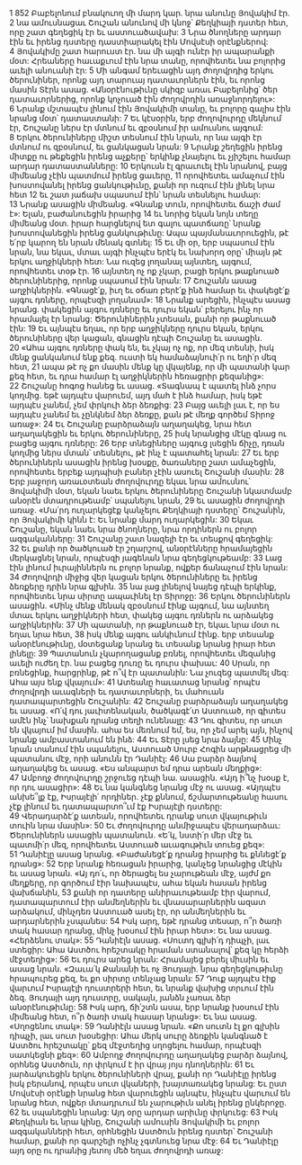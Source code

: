 1 852 Բաբելոնում բնակուող մի մարդ կար. նրա անունը Յովակիմ էր. 2 նա ամուսնացաւ Շուշան անունով մի կնոջ՝ Քեղկիայի դստեր հետ, որը շատ գեղեցիկ էր եւ աստուածավախ: 3 Նրա ծնողները արդար էին եւ իրենց դստերը դաստիարակել էին Մովսէսի օրէնքներով: 4 Յովակիմը շատ հարուստ էր. նա մի այգի ունէր իր ապարանքի մօտ: Հրեաները հաւաքւում էին նրա տանը, որովհետեւ նա բոլորից աւելի անուանի էր: 5 Մի անգամ երեւացին այդ ժողովրդից երկու ծերունիներ, որոնք այդ տարուայ դատաւորներն էին, եւ որոնց մասին Տէրն ասաց. «Անօրէնութիւնը սկիզբ առաւ Բաբելոնից՝ ծեր դատաւորներից, որոնք կոչուած էին ժողովրդին առաջնորդելու»: 6 Նրանք մշտապէս լինում էին Յովակիմի տանը, եւ բոլորը գալիս էին նրանց մօտ՝ դատաստանի: 7 Եւ կէսօրին, երբ ժողովուրդը մեկնում էր, Շուշանը ներս էր մտնում եւ զբօսնում իր ամուսնու այգում: 8 Երկու ծերունիները միշտ տեսնում էին նրան, որ նա այգի էր մտնում ու զբօսնում, եւ ցանկացան նրան: 9 Նրանք շեղեցին իրենց միտքը ու թեքեցին իրենց աչքերը՝ երկինք չնայելու եւ չյիշելու համար արդար դատաստանները: 10 Երկուսն էլ գրաւուել էին նրանով, բայց միմեանց չէին պատմում իրենց ցաւերը, 11 որովհետեւ ամաչում էին խոստովանել իրենց ցանկութիւնը, քանի որ ուզում էին լինել նրա հետ 12 եւ շատ յաճախ սպասում էին՝ նրան տեսնելու համար: 13 Նրանք ասացին միմեանց. «Գնանք տուն, որովհետեւ ճաշի ժամ է»: Ելան, բաժանուեցին իրարից 14 եւ նորից եկան նոյն տեղը միմեանց մօտ. իրար հարցնելով ետ գալու պատճառը՝ նրանք խոստովանեցին իրենց ցանկութիւնը: Ապա պայմանաւորուեցին, թէ ե՛րբ կարող են նրան մենակ գտնել:
15 Եւ մի օր, երբ սպասում էին նրան, նա եկաւ, մտաւ այգի ինչպէս երէկ եւ նախորդ օրը՝ միայն թէ երկու աղջիկների հետ: Նա ուզեց լողանալ այնտեղ, այգում, որովհետեւ տօթ էր. 16 այնտեղ ոչ ոք չկար, բացի երկու թաքնուած ծերունիներից, որոնք սպասում էին նրան: 17 Շուշանն ասաց աղջիկներին. «Գնացէ՛ք, իւղ եւ օճառ բերէ՛ք ինձ համար եւ փակեցէ՛ք այգու դռները, որպէսզի լողանամ»: 18 Նրանք արեցին, ինչպէս ասաց նրանց. փակեցին այգու դռները եւ դուրս եկան՝ բերելու ինչ որ հրամայել էր նրանց: Ծերունիներին չտեսան, քանի որ թաքնուած էին: 19 Եւ այնպէս եղաւ, որ երբ աղջիկները դուրս եկան, երկու ծերունիները վեր կացան, գնացին դէպի Շուշանը եւ ասացին. 20 «Ահա այգու դռները փակ են, եւ չկայ ոչ ոք, որ մեզ տեսնի, իսկ մենք ցանկանում ենք քեզ. ուստի եկ համաձայնուի՛ր ու եղի՛ր մեզ հետ, 21 ապա թէ ոչ քո մասին մենք կը վկայենք, որ մի պատանի կար քեզ հետ, եւ դրա համար էլ աղջիկներին հեռացրիր քեզանից»: 22 Շուշանը հոգոց հանեց եւ ասաց. «Տագնապ է պատել ինձ չորս կողմից. եթէ այդպէս վարուեմ, այդ մահ է ինձ համար, իսկ եթէ այդպէս չանեմ, չեմ փրկուի ձեր ձեռքից: 23 Բայց աւելի լաւ է, որ ես այդպէս չանեմ եւ չընկնեմ ձեր ձեռքը, քան թէ մեղք գործեմ Տիրոջ առաջ»: 24 Եւ Շուշանը բարձրաձայն աղաղակեց, նրա հետ աղաղակեցին եւ երկու ծերունիները, 25 իսկ նրանցից մէկը գնաց ու բացեց այգու դռները: 26 Երբ տնեցիները այգուց լսեցին ճիչը, դռան կողմից ներս մտան՝ տեսնելու, թէ ինչ է պատահել նրան: 27 Եւ երբ ծերունիներն ասացին իրենց խօսքը, ծառաները շատ ամաչեցին, որովհետեւ երբեք այդպիսի բաներ չէին ասուել Շուշանի մասին:
28 Երբ յաջորդ առաւօտեան ժողովուրդը եկաւ նրա ամուսնու՝ Յովակիմի մօտ, եկան նաեւ երկու ծերունիները Շուշանի նկատմամբ անօրէն մտադրութեամբ՝ սպանելու նրան, 29 եւ ասացին ժողովրդի առաջ. «Մա՛րդ ուղարկեցէք կանչելու Քեղկիայի դստերը՝ Շուշանին, որ Յովակիմի կինն է: Եւ նրանք մարդ ուղարկեցին: 30 Եկաւ Շուշանը, եկան նաեւ նրա ծնողները, նրա որդիներն ու բոլոր ազգականները: 31 Շուշանը շատ նազելի էր եւ տեսքով գեղեցիկ: 32 Եւ քանի որ ծածկուած էր շղարշով, անօրէնները հրամայեցին մերկացնել նրան, որպէսզի յագենան նրա գեղեցկութեամբ: 33 Լաց էին լինում իւրայիններն ու բոլոր նրանք, ովքեր ճանաչում էին նրան: 34 Ժողովրդի միջից վեր կացան երկու ծերունիները եւ իրենց ձեռքերը դրին նրա գլխին. 35 նա լաց լինելով նայեց դէպի երկինք, որովհետեւ նրա սիրտը ապաւինել էր Տիրոջը: 36 Երկու ծերունիներն ասացին. «Մինչ մենք մենակ զբօսնում էինք այգում, նա այնտեղ մտաւ երկու աղջիկների հետ, փակեց այգու դռներն ու արձակեց աղջիկներին: 37 Մի պատանի, որ թաքնուած էր, եկաւ նրա մօտ ու եղաւ նրա հետ, 38 իսկ մենք այգու անկիւնում էինք. երբ տեսանք անօրէնութիւնը, մօտեցանք նրանց եւ տեսանք նրանց իրար հետ լինելը: 39 Պատանուն չկարողացանք բռնել, որովհետեւ մեզանից աւելի ուժեղ էր. նա բացեց դուռը եւ դուրս փախաւ: 40 Սրան, որ բռնեցինք, հարցրինք, թէ ո՞վ էր պատանին: Նա չուզեց պատմել մեզ: Ահա այս ենք վկայում»: 41 Ատեանը հաւատաց նրանց՝ որպէս ժողովրդի աւագների եւ դատաւորների, եւ մահուան դատապարտեցին Շուշանին: 42 Շուշանը բարձրաձայն աղաղակեց եւ ասաց. «Ո՛վ դու յաւիտենական, ծածկագէ՛տ Աստուած, որ գիտես ամէն ինչ՝ նախքան դրանց տեղի ունենալը: 43 Դու գիտես, որ սուտ են վկայում իմ մասին. ահա ես մեռնում եմ, ես, որ չեմ արել այն, ինչով նրանք ամբաստանում են ինձ: 44 Եւ Տէրը լսեց նրա ձայնը:
45 Մինչ նրան տանում էին սպանելու, Աստուած Սուրբ Հոգին արթնացրեց մի պատանու մէջ, որի անունն էր Դանիէլ: 46 Սա բարձր ձայնով աղաղակեց եւ ասաց. «Ես անպարտ եմ դրա արեան մեղքից»: 47 Ամբողջ ժողովուրդը շրջուեց դէպի նա. ասացին. «Այդ ի՞նչ խօսք է, որ դու ասացիր»: 48 Եւ նա կանգնեց նրանց մէջ ու ասաց. «Այդպէս անխե՞լք էք, Իսրայէլի՛ որդիներ. չէք քննում, ճշմարտութեանը հասու չէք լինում եւ դատապարտո՞ւմ էք Իսրայէլի դստերը: 49 Վերադարձէ՛ք ատեան, որովհետեւ դրանք սուտ վկայութիւն տուին նրա մասին»: 50 Եւ ժողովուրդը անմիջապէս վերադարձաւ: Ծերունիներն ասացին պատանուն. «Ե՛կ, նստի՛ր մեր մէջ եւ պատմի՛ր մեզ, որովհետեւ Աստուած աւագութիւն տուեց քեզ»: 51 Դանիէլը ասաց նրանց. «Բաժանեցէ՛ք դրանց իրարից եւ քննեցէ՛ք դրանց»: 52 Երբ նրանք հեռացան իրարից, կանչեց նրանցից մէկին եւ ասաց նրան. «Այ դո՛ւ, որ ծերացել ես չարութեան մէջ, այժմ քո մեղքերը, որ գործում էիր նախապէս, ահա եկան հասան իրենց վախճանին, 53 քանի որ դատերը անիրաւութեամբ էիր վարում, դատապարտում էիր անմեղներին եւ վնասարարներին ազատ արձակում, մինչդեռ Աստուած ասել էր, որ անմեղներին եւ արդարներին չսպանես: 54 Իսկ արդ, եթէ դրանց տեսար, ո՞ր ծառի տակ հասար դրանց, մինչ խօսում էին իրար հետ»: Եւ նա ասաց. «Հերձենու տակ»: 55 Դանիէլն ասաց. «Սուտդ գլխի՛դ դիպչի, լաւ ստեցիր: Ահա Աստծու հրեշտակը հրաման ստանալով՝ քեզ կը հերձի մէջտեղից»: 56 Եւ դուրս արեց նրան: Հրամայեց բերել միւսին եւ ասաց նրան. «Զաւա՛կ Քանանի եւ ոչ Յուդայի. նրա գեղեցկութիւնը հրապուրեց քեզ, եւ քո սիրտը տենչաց նրան: 57 Դուք այդպէս էիք վարւում Իսրայէլի դուստրերի հետ, եւ նրանք վախից տրւում էին ձեզ. Յուդայի այդ դուստրը, սակայն, յանձն չառաւ ձեր անօրէնութիւնը: 58 Իսկ արդ, ճի՛շտն ասա, երբ նրանք խօսում էին միմեանց հետ, ո՞ր ծառի տակ հասար նրանց»: Եւ նա ասաց. «Սղոցենու տակ»: 59 Դանիէլն ասաց նրան. «Քո սուտն էլ քո գլխին դիպչի, լաւ սուտ խօսեցիր: Ահա մերկ սուրը ձեռքին կանգնած է Աստծու հրեշտակը՝ քեզ մէջտեղից սղոցելու համար, որպէսզի սատկեցնի քեզ»: 60 Ամբողջ ժողովուրդը աղաղակեց բարձր ձայնով, օրհնեց Աստծուն, որ փրկում է իր վրայ յոյս դնողներին: 61 Եւ յարձակուեցին երկու ծերունիների վրայ, քանի որ Դանիէլը իրենց իսկ բերանով, որպէս սուտ վկաների, խայտառակեց նրանց: Եւ ըստ Մովսէսի օրէնքի նրանց հետ վարուեցին այնպէս, ինչպէս վարւում են նրանց հետ, ովքեր մտադրւում են չարութիւն անել իրենց ընկերոջը. 62 եւ սպանեցին նրանց: Այդ օրը արդար արիւնը փրկուեց: 63 Իսկ Քեղկիան եւ նրա կինը, Շուշանի ամուսին Յովակիմի եւ բոլոր ազգականների հետ, օրհնեցին Աստծուն իրենց դստեր՝ Շուշանի համար, քանի որ գարշելի ոչինչ չգտնուեց նրա մէջ: 64 Եւ Դանիէլը այդ օրը ու դրանից յետոյ մեծ եղաւ ժողովրդի առաջ:
